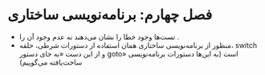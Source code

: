 # فصل چهارم: برنامه‌نویسی ساختاری

- تست‌ها وجود خطا را نشان می‌دهند نه عدم وجود آن را .
- منظور از برنامه‌نویسی ساختاری همان استفاده از دستورات شرطی، حلقه، switch و از این دست «به جای دستور goto» است (به این‌ها دستورات برنامه‌نویسی ساخت‌یافته می‌گوییم)
